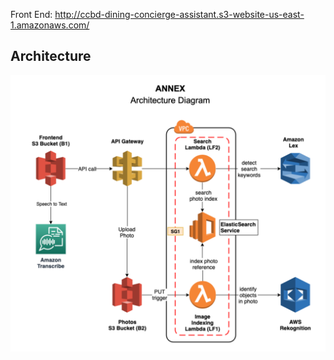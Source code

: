 Front End: http://ccbd-dining-concierge-assistant.s3-website-us-east-1.amazonaws.com/

## Architecture

![Architecture](https://github.com/nrdyava/AI-based-Smart-Photo-Album-Web-Application/blob/515adf289590b7e033d63941fe2b293d6751d5be/PAWA_architecture.png)
